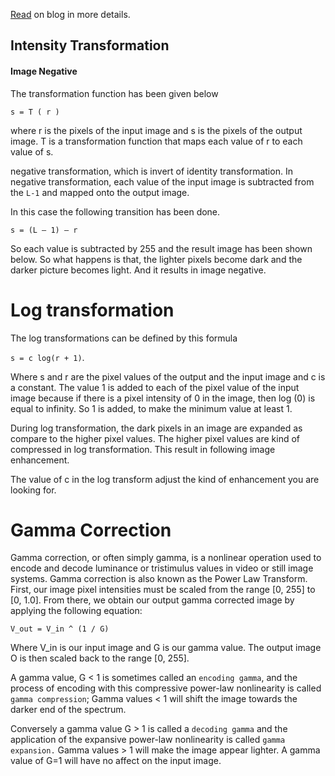 
[Read](https://iphton.github.io/iphton.github.io/Image-Processing-in-Python-Part-2/#A-bullet) on blog in more details.

## Intensity Transformation

#### Image Negative <a class="anchor" id="1-bullet"></a>

The transformation function has been given below

`s = T ( r )`

where r is the pixels of the input image and s is the pixels of the output image. T is a transformation function that maps each value of r to each value of s.

negative transformation, which is invert of identity transformation. In negative transformation, each value of the input image is subtracted from the `L-1` and mapped onto the output image.

In this case the following transition has been done.

`s = (L – 1) – r`

So each value is subtracted by 255 and the result image has been shown below. So what happens is that, the lighter pixels become dark and the darker picture becomes light. And it results in image negative.



# Log transformation <a class="anchor" id="2-bullet"></a>

The log transformations can be defined by this formula

`s = c log(r + 1)`.

Where s and r are the pixel values of the output and the input image and c is a constant. The value 1 is added to each of the pixel value of the input image because if there is a pixel intensity of 0 in the image, then log (0) is equal to infinity. So 1 is added, to make the minimum value at least 1.

During log transformation, the dark pixels in an image are expanded as compare to the higher pixel values. The higher pixel values are kind of compressed in log transformation. This result in following image enhancement.

The value of c in the log transform adjust the kind of enhancement you are looking for.



# Gamma Correction <a class="anchor" id="3-bullet"></a>
 
Gamma correction, or often simply gamma, is a nonlinear operation used to encode and decode luminance or tristimulus values in video or still image systems. Gamma correction is also known as the Power Law Transform. First, our image pixel intensities must be scaled from the range [0, 255] to [0, 1.0]. From there, we obtain our output gamma corrected image by applying the following equation:

`V_out = V_in ^ (1 / G)`

Where V_in is our input image and G is our gamma value. The output image O is then scaled back to the range [0, 255].

A gamma value, G < 1 is sometimes called an `encoding gamma`, and the process of encoding with this compressive power-law nonlinearity is called `gamma compression`; Gamma values < 1 will shift the image towards the darker end of the spectrum.

Conversely a gamma value G > 1 is called a `decoding gamma` and the application of the expansive power-law nonlinearity is called `gamma expansion.` Gamma values > 1 will make the image appear lighter. A gamma value of G=1 will have no affect on the input image.
